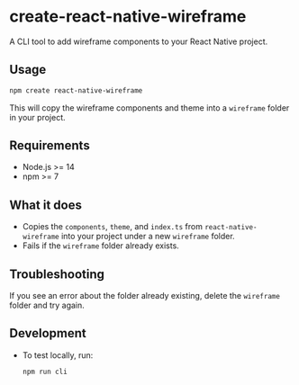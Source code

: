 # create-react-native-wireframe

A CLI tool to add wireframe components to your React Native project.

## Usage

```sh
npm create react-native-wireframe
```

This will copy the wireframe components and theme into a `wireframe` folder in your project.

## Requirements

- Node.js >= 14
- npm >= 7

## What it does

- Copies the `components`, `theme`, and `index.ts` from `react-native-wireframe` into your project under a new `wireframe` folder.
- Fails if the `wireframe` folder already exists.

## Troubleshooting

If you see an error about the folder already existing, delete the `wireframe` folder and try again.

## Development

- To test locally, run:
  ```sh
  npm run cli
  ```
